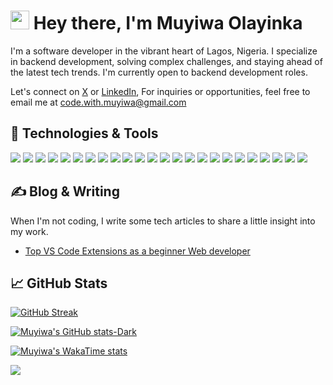 <h1 align="left"><img src="https://raw.githubusercontent.com/MartinHeinz/MartinHeinz/master/wave.gif" width="30px" height="30px" /> Hey there, I'm Muyiwa Olayinka </h1>

I'm a software developer in the vibrant heart of Lagos, Nigeria. I specialize in backend development, solving complex challenges, and staying ahead of the latest tech trends. I'm currently open to backend development roles.

Let's connect on [X](https://x.com/muyiwa_dev) or [LinkedIn](www.linkedin.com/in/muyiwa-olayinka-52847929b), For inquiries or opportunities, feel free to email me at <code.with.muyiwa@gmail.com>

## 🔧 Technologies & Tools
![](https://img.shields.io/badge/OS-Linux-informational?style=flat&logo=linux&logoColor=white&color=1d1f21)
![](https://img.shields.io/badge/Editor-VScode-informational?style=flat&logo=visual%20studio%20code&logoColor=white&color=1d1f21)
![](https://img.shields.io/badge/Code-Typescript-informational?style=flat&logo=typescript&logoColor=white&color=1d1f21)
![](https://img.shields.io/badge/Code-JavaScript-informational?style=flat&logo=javascript&logoColor=white&color=1d1f21)
![](https://img.shields.io/badge/Code-Golang-informational?style=flat&logo=go&logoColor=white&color=1d1f21)
![](https://img.shields.io/badge/Code-React-informational?style=flat&logo=react&logoColor=white&color=1d1f21)
![](https://img.shields.io/badge/Code-Nodejs-informational?style=flat&logo=nodedotjs&logoColor=white&color=1d1f21)
![](https://img.shields.io/badge/Code-Nestjs-informational?style=flat&logo=nestjs&logoColor=white&color=1d1f21)
![](https://img.shields.io/badge/Shell-Bash-informational?style=flat&logo=gnu-bash&logoColor=white&color=1d1f21)
![](https://img.shields.io/badge/Tools-PostgreSQL-informational?style=flat&logo=postgresql&logoColor=white&color=1d1f21)
![](https://img.shields.io/badge/Tools-MYSQL-informational?style=flat&logo=mysql&logoColor=white&color=1d1f21)
![](https://img.shields.io/badge/Tools-MongoDB-informational?style=flat&logo=mongodb&logoColor=white&color=1d1f21)
![](https://img.shields.io/badge/Tools-Redis-informational?style=flat&logo=redis&logoColor=white&color=1d1f21)
![](https://img.shields.io/badge/Tools-Docker-informational?style=flat&logo=docker&logoColor=white&color=1d1f21)
![](https://img.shields.io/badge/Tools-Kubernetes-informational?style=flat&logo=kubernetes&logoColor=white&color=1d1f21)
![](https://img.shields.io/badge/Tools-Nginx-informational?style=flat&logo=nginx&logoColor=white&color=1d1f21)
![](https://img.shields.io/badge/Cloud-AWS-informational?style=flat&logo=amazonaws&logoColor=white&color=1d1f21)
![](https://img.shields.io/badge/Cloud-Heroku-informational?style=flat&logo=heroku&logoColor=white&color=1d1f21)
![](https://img.shields.io/badge/Tools-NeoVim-informational?style=flat&logo=neovim&logoColor=white&color=1d1f21)
![](https://img.shields.io/badge/Tools-Notion-informational?style=flat&logo=notion&logoColor=white&color=1d1f21)
![](https://img.shields.io/badge/Tools-Drizzle-informational?style=flat&logo=drizzle&logoColor=white&color=1d1f21)
![](https://img.shields.io/badge/Tools-Prisma-informational?style=flat&logo=prisma&logoColor=white&color=1d1f21)
![](https://img.shields.io/badge/Tools-Sequelize-informational?style=flat&logo=sequelize&logoColor=white&color=1d1f21)
![](https://img.shields.io/badge/Tools-Postman-informational?style=flat&logo=Postman&logoColor=white&color=1d1f21)

<!---
![](https://img.shields.io/badge/Code-Make-informational?style=flat&logo=cmake&logoColor=white&color=1d1f21)
![](https://img.shields.io/badge/Tools-Red_Hat_OpenShift-informational?style=flat&logo=red-hat-open-shift&logoColor=white&color=1d1f21)
![](https://img.shields.io/badge/Tools-Obsidian-informational?style=flat&logo=Obsidian&logoColor=white&color=1d1f21)
![](https://img.shields.io/badge/Tools-Trello-informational?style=flat&logo=trello&logoColor=white&color=1d1f21)
![](https://img.shields.io/badge/Cloud-GCP-informational?style=flat&logo=google-cloud&logoColor=white&color=1d1f21)
![](https://img.shields.io/badge/Design-Illustrator-informational?style=flat&logo=adobe%20illustrator&logoColor=white&color=1d1f21)
![](https://img.shields.io/badge/Design-Behance-informational?style=flat&logo=behance&logoColor=white&color=1d1f21)
![](https://img.shields.io/badge/Design-Figma-informational?style=flat&logo=figma&logoColor=white&color=1d1f21)
--->

## &#x270d; Blog & Writing
When I'm not coding, I write some tech articles to share a little insight into my work.

- [Top VS Code Extensions as a beginner Web developer](https://medium.com/@muyiwa-dev/top-vs-code-extensions-as-a-beginner-web-developer-in-2023-269fe7e09abf)

## &#x1f4c8; GitHub Stats

[![GitHub Streak](https://streak-stats.demolab.com/?user=Muyiwa&theme=dark&ring=#fff)](https://git.io/streak-stats)

[![Muyiwa's GitHub stats-Dark](https://github-readme-stats.vercel.app/api?username=muyiwa&show_icons=true&theme=dark#gh-dark-mode-only)](https://github.com/Ng1n3/github-readme-stats#gh-dark-mode-only)

[![Muyiwa's WakaTime stats](https://github-readme-stats.vercel.app/api/wakatime?username=ng1n3&layout=compact&theme=dark)](https://github.com/anuraghazra/github-readme-stats)

<a href="https://github.com/Ng1n3">
  <img align="center" src="https://github-readme-stats.vercel.app/api/top-langs/?username=muyiwa&hide=java,html,css,text&title_color=ffffff&text_color=c9cacc&icon_color=2bbc8a&bg_color=1d1f21&langs_count=3&hide_progress=true" />
</a>

<!---
Ng1n3/Ng1n3 is a ✨ special ✨ repository because its `README.md` (this file) appears on your GitHub profile.
You can click the Preview link to take a look at your changes.
--->


<!---

<p>&nbsp;<img align="center" src="https://github-readme-stats.vercel.app/api?username=ng1n3&show_icons=true&locale=en" alt="ng1n3" /></p>

--->

<!---
<p><img align="center" src="https://github-readme-streak-stats.herokuapp.com/?user=ng1n3&#gh-dark-mode-only" alt="ng1n3" /></p>
--->

<!---
<h3 align="left">Languages and Tools:</h3>
<p align="left"> <a href="https://www.cprogramming.com/" target="_blank" rel="noreferrer"> <img src="https://raw.githubusercontent.com/devicons/devicon/master/icons/c/c-original.svg" alt="c" width="40" height="40"/> </a> <a href="https://www.w3schools.com/css/" target="_blank" rel="noreferrer"> <img src="https://raw.githubusercontent.com/devicons/devicon/master/icons/css3/css3-original-wordmark.svg" alt="css3" width="40" height="40"/> </a> <a href="https://www.figma.com/" target="_blank" rel="noreferrer"> <img src="https://www.vectorlogo.zone/logos/figma/figma-icon.svg" alt="figma" width="40" height="40"/> </a> <a href="https://www.w3.org/html/" target="_blank" rel="noreferrer"> <img src="https://raw.githubusercontent.com/devicons/devicon/master/icons/html5/html5-original-wordmark.svg" alt="html5" width="40" height="40"/> </a> <a href="https://www.adobe.com/in/products/illustrator.html" target="_blank" rel="noreferrer"> <img src="https://www.vectorlogo.zone/logos/adobe_illustrator/adobe_illustrator-icon.svg" alt="illustrator" width="40" height="40"/> </a> <a href="https://developer.mozilla.org/en-US/docs/Web/JavaScript" target="_blank" rel="noreferrer"> <img src="https://raw.githubusercontent.com/devicons/devicon/master/icons/javascript/javascript-original.svg" alt="javascript" width="40" height="40"/> </a> <a href="https://www.photoshop.com/en" target="_blank" rel="noreferrer"> <img src="https://raw.githubusercontent.com/devicons/devicon/master/icons/photoshop/photoshop-line.svg" alt="photoshop" width="40" height="40"/> </a> </p>
--->

<!---
- 🔭 I’m currently working on [Static drag and drop website]([https://ng1n3.github.io/Calculator/](https://ng1n3.github.io/Drag-and-Drop-with-Typescript/))

- 🌱 I’m currently learning **Kubernetes**

- 👯 I’m looking to collaborate on **Open source projects**

- 👨‍💻 All of my projects are available at [https://github.com/Ng1n3?tab=repositories](https://github.com/Ng1n3?tab=repositories)

- 📫 How to reach me **code.with.muyiwa@gmail.com**
--->

<!---
<h3 align="left">Connect with me:</h3>
<p align="left">
<a href="https://twitter.com/MuyiwaOlayinka1" target="blank"><img align="center" src="https://raw.githubusercontent.com/rahuldkjain/github-profile-readme-generator/master/src/images/icons/Social/twitter.svg" alt="nagato_code" height="30" width="40" /></a>
<a href="https://dribbble.com/lanre_uiux" target="blank"><img align="center" src="https://raw.githubusercontent.com/rahuldkjain/github-profile-readme-generator/master/src/images/icons/Social/dribbble.svg" alt="lanre_uiux" height="30" width="40" /></a>
<a href="https://www.behance.net/lanre_ui" target="blank"><img align="center" src="https://raw.githubusercontent.com/rahuldkjain/github-profile-readme-generator/master/src/images/icons/Social/behance.svg" alt="lanre_ui" height="30" width="40" /></a>
</p>
--->
